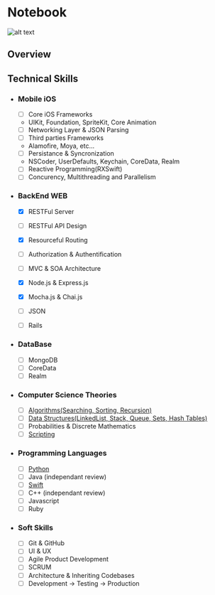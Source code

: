  # Notebook

![alt text](https://upload.wikimedia.org/wikipedia/commons/thumb/8/8d/Paper-notes.svg/512px-Paper-notes.svg.png)

## Overview


## Technical Skills

* ### Mobile iOS
  - [ ] Core iOS Frameworks
   * UIKit, Foundation, SpriteKit, Core Animation
  - [ ] Networking Layer & JSON Parsing
  - [ ] Third parties Frameworks
   * Alamofire, Moya, etc...
  - [ ] Persistance & Syncronization
   * NSCoder, UserDefaults, Keychain, CoreData, Realm
  - [ ] Reactive Programming(RXSwift)
  - [ ] Concurency, Multithreading and Parallelism 
  
* ### BackEnd WEB
  - [x] RESTFul Server
  - [ ] RESTFul API Design
  - [x] Resourceful Routing
  - [ ] Authorization & Authentification
  - [ ] MVC & SOA Architecture
  - [x] Node.js & Express.js
  - [x] Mocha.js & Chai.js
  - [ ] JSON
  - [ ] Rails
 
 
* ### DataBase
  - [ ] MongoDB
  - [ ] CoreData
  - [ ] Realm
  
* ### Computer Science Theories
  - [ ] <a href="https://github.com/MediBoss/Algorithms">Algorithms(Searching, Sorting, Recursion)</a>
  - [ ] <a href="https://github.com/MediBoss/DataStructures">Data Structures(LinkedList, Stack, Queue, Sets, Hash Tables)</a>
  - [ ] Probabilities & Discrete Mathematics
  - [ ] <a href="https://github.com/MediBoss/Scripts">Scripting</a>
  
* ### Programming Languages
  - [ ] <a href="https://github.com/MediBoss/Learning-Python">Python</a> 
  - [ ] Java (independant review)
  - [ ] <a href ="https://github.com/MediBoss/Swift-core-concepts">Swift</a> 
  - [ ] C++ (independant review)
  - [ ] Javascript
  - [ ] Ruby
  
* ### Soft Skills
  - [ ] Git & GitHub
  - [ ] UI & UX
  - [ ] Agile Product Development
  - [ ] SCRUM 
  - [ ] Architecture & Inheriting Codebases
  - [ ] Development -> Testing -> Production
